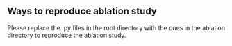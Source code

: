 ## Ways to reproduce ablation study

Please replace the .py files in the root directory with the ones in the ablation directory to reproduce the ablation study.
